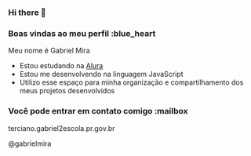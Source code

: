 ### Hi there 👋

### Boas vindas ao meu perfil :blue_heart

Meu nome é Gabriel Mira

- Estou estudando na [Alura](https://www.alura.com.br)
- Estou me desenvolvendo na linguagem JavaScript
- Utilizo esse espaço para minha organização e compartilhamento dos meus projetos desenvolvidos

### Você pode entrar em contato comigo :mailbox

terciano.gabriel2escola.pr.gov.br

@gabrielmira


